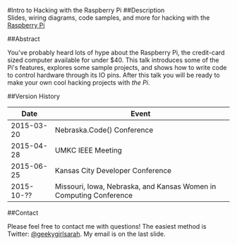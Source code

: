 #Intro to Hacking with the Raspberry Pi
##Description                                   
Slides, wiring diagrams, code samples, and more for hacking with the [Raspberry Pi](http://www.raspberrypi.org/)

##Abstract

You've probably heard lots of hype about the Raspberry Pi, the credit-card sized computer available for under $40. This talk introduces some of the Pi's features, explores some sample projects, and shows how to write code to control hardware through its IO pins. After this talk you will be ready to make your own cool hacking projects with _the Pi_.

##Version History

Date       | Event
-----------|------------------------------------------------------
2015-03-20 | Nebraska.Code() Conference
2015-04-28 | UMKC IEEE Meeting
2015-06-25 | Kansas City Developer Conference
2015-10-?? | Missouri, Iowa, Nebraska, and Kansas Women in Computing Conference

##Contact

Please feel free to contact me with questions! The easiest method is Twitter: [@geekygirlsarah](https://www.twitter.com/geekygirlsarah). My email is on the last slide.
